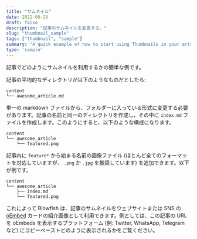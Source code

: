 ```yaml
---
title: "サムネイル"
date: 2022-09-26
draft: false
description: "記事のサムネイルを変更する。"
slug: "thumbnail_sample"
tags: ["thumbnail", "sample"]
summary: "A quick example of how to start using Thumbnails in your artciles."
type: 'sample'
---
```


記事でどのようにサムネイルを利用するかの簡単な例です。

記事の平均的なディレクトリが以下のようなものだとしたら: 

```shell
content
└── awesome_article.md
```

単一の markdown ファイルから、フォルダーに入っている形式に変更する必要があります。記事の名前と同一のディレクトリを作成し、その中に `index.md` ファイルを作成します。このようにすると、以下のような構成になります。

```shell
content
└── awesome_article
    └── featured.png
```

記事内に `feature*` から始まる名前の画像ファイル (ほとんど全てのフォーマットを対応していますが、 `.png` か `.jpg` を推奨しています) を追加できます。以下が例です。

```shell
content
└── awesome_article
    ├── index.md
    └── featured.png
```

これによって Blowfish は、記事のサムネイルをウェブサイトまたは SNS の <a target="_blank" href="https://oembed.com/">oEmbed</a> カードの紹介画像として利用できます。例としては、この記事の URL を oEmbeds を表示するプラットフォーム (例: Twitter, WhatsApp, Telegram など) にコピーペーストどのように表示されるかをご覧ください。
